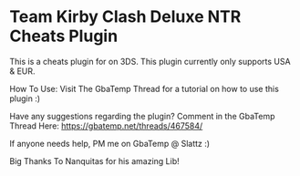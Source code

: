 # Team Kirby Clash Deluxe NTR Cheats Plugin

This is a cheats plugin for  on 3DS. This plugin currently only supports USA & EUR.

How To Use:
Visit The GbaTemp Thread for a tutorial on how to use this plugin :)



Have any suggestions regarding the plugin? Comment in the GbaTemp Thread Here:
https://gbatemp.net/threads/467584/

If anyone needs help, PM me on GbaTemp @ Slattz :)

Big Thanks To Nanquitas for his amazing Lib!
